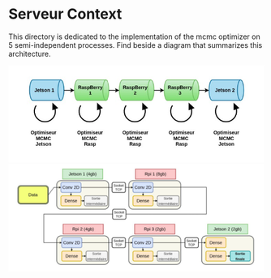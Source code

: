# Serveur Context

This directory is dedicated to the implementation of the mcmc optimizer on 5 semi-independent processes. Find beside a diagram that summarizes this architecture.

![archi simple](img/opti.png)
![archi global](img/glob.png)
